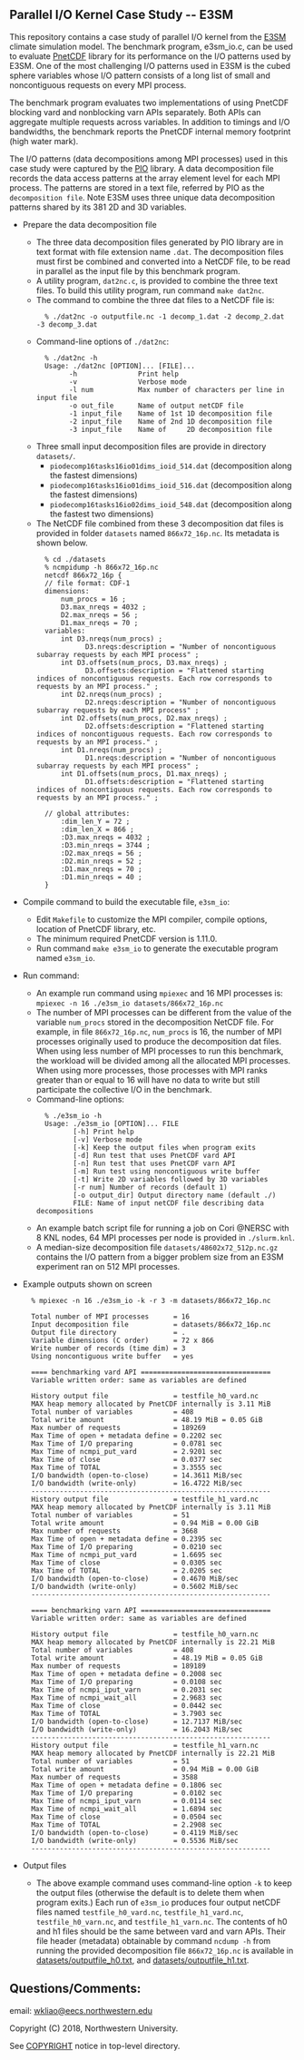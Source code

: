 ## Parallel I/O Kernel Case Study -- E3SM

This repository contains a case study of parallel I/O kernel from the
[E3SM](https://github.com/E3SM-Project/E3SM) climate simulation model. The
benchmark program, e3sm_io.c, can be used to evaluate
[PnetCDF](https://github.com/Parallel-NetCDF/PnetCDF) library for its
performance on the I/O patterns used by E3SM. One of the most challenging I/O
patterns used in E3SM is the cubed sphere variables whose I/O pattern consists
of a long list of small and noncontiguous requests on every MPI process.

The benchmark program evaluates two implementations of using PnetCDF blocking
vard and nonblocking varn APIs separately. Both APIs can aggregate multiple
requests across variables. In addition to timings and I/O bandwidths, the
benchmark reports the PnetCDF internal memory footprint (high water mark).

The I/O patterns (data decompositions among MPI processes) used in this case
study were captured by the [PIO](https://github.com/NCAR/ParallelIO) library.
A data decomposition file records the data access patterns at the array element
level for each MPI process. The patterns are stored in a text file, referred by
PIO as the `decomposition file`. Note E3SM uses three unique data decomposition
patterns shared by its 381 2D and 3D variables.

* Prepare the data decomposition file
  * The three data decomposition files generated by PIO library are in text
    format with file extension name `.dat`. The decomposition files must first
    be combined and converted into a NetCDF file, to be read in parallel as the
    input file by this benchmark program.
  * A utility program, `dat2nc.c`, is provided to combine the three text files.
    To build this utility program, run command `make dat2nc`.
  * The command to combine the three dat files to a NetCDF file is:
    ```
      % ./dat2nc -o outputfile.nc -1 decomp_1.dat -2 decomp_2.dat -3 decomp_3.dat
    ```
  * Command-line options of `./dat2nc`:
    ```
      % ./dat2nc -h
      Usage: ./dat2nc [OPTION]... [FILE]...
            -h               Print help
            -v               Verbose mode
            -l num           Max number of characters per line in input file
            -o out_file      Name of output netCDF file
            -1 input_file    Name of 1st 1D decomposition file
            -2 input_file    Name of 2nd 1D decomposition file
            -3 input_file    Name of     2D decomposition file
    ```
  * Three small input decomposition files are provide in directory `datasets/`.
    * `piodecomp16tasks16io01dims_ioid_514.dat`  (decomposition along the fastest dimensions)
    * `piodecomp16tasks16io01dims_ioid_516.dat`  (decomposition along the fastest dimensions)
    * `piodecomp16tasks16io02dims_ioid_548.dat`  (decomposition along the fastest two dimensions)
  * The NetCDF file combined from these 3 decomposition dat files is provided
    in folder `datasets` named `866x72_16p.nc`. Its metadata is shown below.
    ```
      % cd ./datasets
      % ncmpidump -h 866x72_16p.nc
      netcdf 866x72_16p {
      // file format: CDF-1
      dimensions:
          num_procs = 16 ;
          D3.max_nreqs = 4032 ;
          D2.max_nreqs = 56 ;
          D1.max_nreqs = 70 ;
      variables:
          int D3.nreqs(num_procs) ;
                D3.nreqs:description = "Number of noncontiguous subarray requests by each MPI process" ;
          int D3.offsets(num_procs, D3.max_nreqs) ;
                D3.offsets:description = "Flattened starting indices of noncontiguous requests. Each row corresponds to requests by an MPI process." ;
          int D2.nreqs(num_procs) ;
                D2.nreqs:description = "Number of noncontiguous subarray requests by each MPI process" ;
          int D2.offsets(num_procs, D2.max_nreqs) ;
                D2.offsets:description = "Flattened starting indices of noncontiguous requests. Each row corresponds to requests by an MPI process." ;
          int D1.nreqs(num_procs) ;
                D1.nreqs:description = "Number of noncontiguous subarray requests by each MPI process" ;
          int D1.offsets(num_procs, D1.max_nreqs) ;
                D1.offsets:description = "Flattened starting indices of noncontiguous requests. Each row corresponds to requests by an MPI process." ;

      // global attributes:
          :dim_len_Y = 72 ;
          :dim_len_X = 866 ;
          :D3.max_nreqs = 4032 ;
          :D3.min_nreqs = 3744 ;
          :D2.max_nreqs = 56 ;
          :D2.min_nreqs = 52 ;
          :D1.max_nreqs = 70 ;
          :D1.min_nreqs = 40 ;
      }
    ```

* Compile command to build the executable file, `e3sm_io`:
  * Edit `Makefile` to customize the MPI compiler, compile options, location of
    PnetCDF library, etc.
  * The minimum required PnetCDF version is 1.11.0.
  * Run command `make e3sm_io` to generate the executable program named
    `e3sm_io`.

* Run command:
  * An example run command using `mpiexec` and 16 MPI processes is:
    `mpiexec -n 16 ./e3sm_io datasets/866x72_16p.nc`
  * The number of MPI processes can be different from the value of the variable
    `num_procs` stored in the decomposition NetCDF file. For example, in file
    `866x72_16p.nc`, `num_procs` is 16, the number of MPI processes originally
    used to produce the decomposition dat files. When using less number of MPI
    processes to run this benchmark, the workload will be divided among all
    the allocated MPI processes. When using more processes, those processes
    with MPI ranks greater than or equal to 16 will have no data to write but
    still participate the collective I/O in the benchmark.
  * Command-line options:
    ```
      % ./e3sm_io -h
      Usage: ./e3sm_io [OPTION]... FILE
             [-h] Print help
             [-v] Verbose mode
             [-k] Keep the output files when program exits
             [-d] Run test that uses PnetCDF vard API
             [-n] Run test that uses PnetCDF varn API
             [-m] Run test using noncontiguous write buffer
             [-t] Write 2D variables followed by 3D variables
             [-r num] Number of records (default 1)
             [-o output_dir] Output directory name (default ./)
             FILE: Name of input netCDF file describing data decompositions
    ```
  * An example batch script file for running a job on Cori @NERSC with 8 KNL
    nodes, 64 MPI processes per node is provided in `./slurm.knl`.
  * A median-size decomposition file `datasets/48602x72_512p.nc.gz` contains
    the I/O pattern from a bigger problem size from an E3SM experiment ran on
    512 MPI processes.

* Example outputs shown on screen
  ```
    % mpiexec -n 16 ./e3sm_io -k -r 3 -m datasets/866x72_16p.nc

    Total number of MPI processes      = 16
    Input decomposition file           = datasets/866x72_16p.nc
    Output file directory              = .
    Variable dimensions (C order)      = 72 x 866
    Write number of records (time dim) = 3
    Using noncontiguous write buffer   = yes

    ==== benchmarking vard API ================================
    Variable written order: same as variables are defined

    History output file                = testfile_h0_vard.nc
    MAX heap memory allocated by PnetCDF internally is 3.11 MiB
    Total number of variables          = 408
    Total write amount                 = 48.19 MiB = 0.05 GiB
    Max number of requests             = 189269
    Max Time of open + metadata define = 0.2202 sec
    Max Time of I/O preparing          = 0.0781 sec
    Max Time of ncmpi_put_vard         = 2.9201 sec
    Max Time of close                  = 0.0377 sec
    Max Time of TOTAL                  = 3.3555 sec
    I/O bandwidth (open-to-close)      = 14.3611 MiB/sec
    I/O bandwidth (write-only)         = 16.4722 MiB/sec
    -----------------------------------------------------------
    History output file                = testfile_h1_vard.nc
    MAX heap memory allocated by PnetCDF internally is 3.11 MiB
    Total number of variables          = 51
    Total write amount                 = 0.94 MiB = 0.00 GiB
    Max number of requests             = 3668
    Max Time of open + metadata define = 0.2395 sec
    Max Time of I/O preparing          = 0.0210 sec
    Max Time of ncmpi_put_vard         = 1.6695 sec
    Max Time of close                  = 0.0305 sec
    Max Time of TOTAL                  = 2.0205 sec
    I/O bandwidth (open-to-close)      = 0.4670 MiB/sec
    I/O bandwidth (write-only)         = 0.5602 MiB/sec
    -----------------------------------------------------------

    ==== benchmarking varn API ================================
    Variable written order: same as variables are defined

    History output file                = testfile_h0_varn.nc
    MAX heap memory allocated by PnetCDF internally is 22.21 MiB
    Total number of variables          = 408
    Total write amount                 = 48.19 MiB = 0.05 GiB
    Max number of requests             = 189189
    Max Time of open + metadata define = 0.2008 sec
    Max Time of I/O preparing          = 0.0108 sec
    Max Time of ncmpi_iput_varn        = 0.2031 sec
    Max Time of ncmpi_wait_all         = 2.9683 sec
    Max Time of close                  = 0.0442 sec
    Max Time of TOTAL                  = 3.7903 sec
    I/O bandwidth (open-to-close)      = 12.7137 MiB/sec
    I/O bandwidth (write-only)         = 16.2043 MiB/sec
    -----------------------------------------------------------
    History output file                = testfile_h1_varn.nc
    MAX heap memory allocated by PnetCDF internally is 22.21 MiB
    Total number of variables          = 51
    Total write amount                 = 0.94 MiB = 0.00 GiB
    Max number of requests             = 3588
    Max Time of open + metadata define = 0.1806 sec
    Max Time of I/O preparing          = 0.0102 sec
    Max Time of ncmpi_iput_varn        = 0.0114 sec
    Max Time of ncmpi_wait_all         = 1.6894 sec
    Max Time of close                  = 0.0504 sec
    Max Time of TOTAL                  = 2.2908 sec
    I/O bandwidth (open-to-close)      = 0.4119 MiB/sec
    I/O bandwidth (write-only)         = 0.5536 MiB/sec
    -----------------------------------------------------------
  ```
* Output files
  * The above example command uses command-line option `-k` to keep the output
    files (otherwise the default is to delete them when program exits.) Each
    run of `e3sm_io` produces four output netCDF files named
    `testfile_h0_vard.nc`, `testfile_h1_vard.nc`, `testfile_h0_varn.nc`, and
    `testfile_h1_varn.nc`. The contents of h0 and h1 files should be the same
    between vard and varn APIs. Their file header (metadata) obtainable by
    command `ncdump -h` from running the provided decomposition file
    `866x72_16p.nc` is available in
    [datasets/outputfile_h0.txt](datasets/outputfile_h0.txt),
    and
    [datasets/outputfile_h1.txt](datasets/outputfile_h1.txt).

## Questions/Comments:
email: wkliao@eecs.northwestern.edu

Copyright (C) 2018, Northwestern University.

See [COPYRIGHT](COPYRIGHT) notice in top-level directory.

